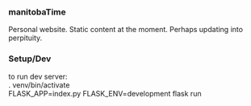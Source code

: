 ### manitobaTime
Personal website. Static content at the moment. Perhaps updating into perpituity. 

### Setup/Dev

to run dev server:  
. venv/bin/activate  
FLASK_APP=index.py FLASK_ENV=development flask run  
